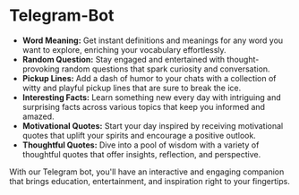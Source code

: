 # Telegram-Bot


- **Word Meaning:** Get instant definitions and meanings for any word you want to explore, enriching your vocabulary effortlessly.
- **Random Question:** Stay engaged and entertained with thought-provoking random questions that spark curiosity and conversation.
- **Pickup Lines:** Add a dash of humor to your chats with a collection of witty and playful pickup lines that are sure to break the ice.
- **Interesting Facts:** Learn something new every day with intriguing and surprising facts across various topics that keep you informed and amazed.
- **Motivational Quotes:** Start your day inspired by receiving motivational quotes that uplift your spirits and encourage a positive outlook.
- **Thoughtful Quotes:** Dive into a pool of wisdom with a variety of thoughtful quotes that offer insights, reflection, and perspective.

With our Telegram bot, you'll have an interactive and engaging companion that brings education, entertainment, and inspiration right to your fingertips.
